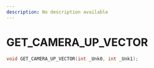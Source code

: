 ```yaml
---
description: No description available 
---
```


# GET_CAMERA_UP_VECTOR

```cpp
void GET_CAMERA_UP_VECTOR(int _Unk0, int _Unk1);
```